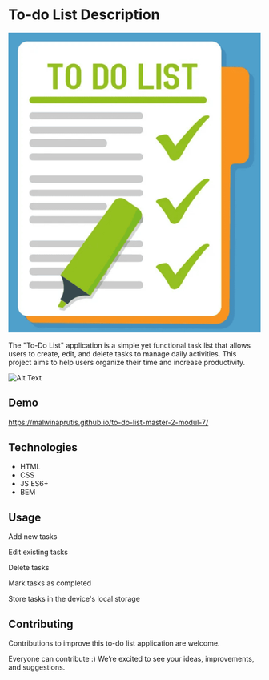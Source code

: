 # To-do List Description
![To-Do List](./images/to-do-list.png)

The "To-Do List" application is a simple yet functional task list that allows users to create, edit, and delete tasks to manage daily activities. This project aims to help users organize their time and increase productivity.

![Alt Text](./images/To%20do%20list.gif)

## Demo

https://malwinaprutis.github.io/to-do-list-master-2-modul-7/

## Technologies

  - HTML
  - CSS
  - JS ES6+
  - BEM

## Usage

Add new tasks

Edit existing tasks

Delete tasks

Mark tasks as completed

Store tasks in the device's local storage

## Contributing

Contributions to improve this to-do list application are welcome. 

Everyone can contribute :) We’re excited to see your ideas, improvements, and suggestions.
